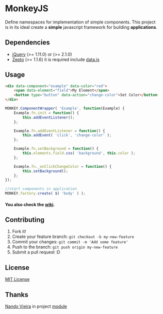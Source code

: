 MonkeyJS
========
Define namespaces for implementation of simple components. This project is in its ideal create a **simple** javascript framework for building **applications**.

## Dependencies
* [jQuery](http://jquery.com/) (>= 1.11.0) or (>= 2.1.0)
* [Zepto](http://zeptojs.com/) (>= 1.1.6) it is required include [data.js](https://github.com/madrobby/zepto/blob/master/src/data.js)

## Usage
```html
<div data-component="example" data-color="red">
    <span data-element="field">My Element</span>
    <button type="button" data-action="change-color">Set Color</button>
</div>
```

```js
MONKEY.ComponentWrapper( 'Example', function(Example) {
    Example.fn.init = function() {
        this.addEventListener();
    };

    Example.fn.addEventListener = function() {
        this.addEvent( 'click', 'change-color' );
    };

    Example.fn.setBackground = function() {
        this.elements.field.css( 'background', this.color );
    };

    Example.fn._onClickChangeColor = function() {
        this.setBackground();
    };
});

//start components in application
MONKEY.factory.create( $( 'body' ) );
```

#### You also check the [wiki](https://github.com/kassyn/monkeyjs/wiki).

## Contributing
1. Fork it!
2. Create your feature branch: `git checkout -b my-new-feature`
3. Commit your changes: `git commit -m 'Add some feature'`
4. Push to the branch: `git push origin my-new-feature`
5. Submit a pull request :D

## License
[MIT License](http://opensource.org/licenses/MIT)

## Thanks
[Nando Vieira](https://github.com/fnando) in project [module](https://github.com/fnando/module)
